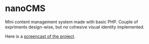 # nanoCMS

Mini content management system made with basic PHP. Couple of expriments design-wise, but no cohesive visual identity implemented. 

Here is a [screencast of the project](https://drive.google.com/file/d/1D9uheSCE14efQKaP7kAtPxIxT1Dl245I/view?usp=sharing).